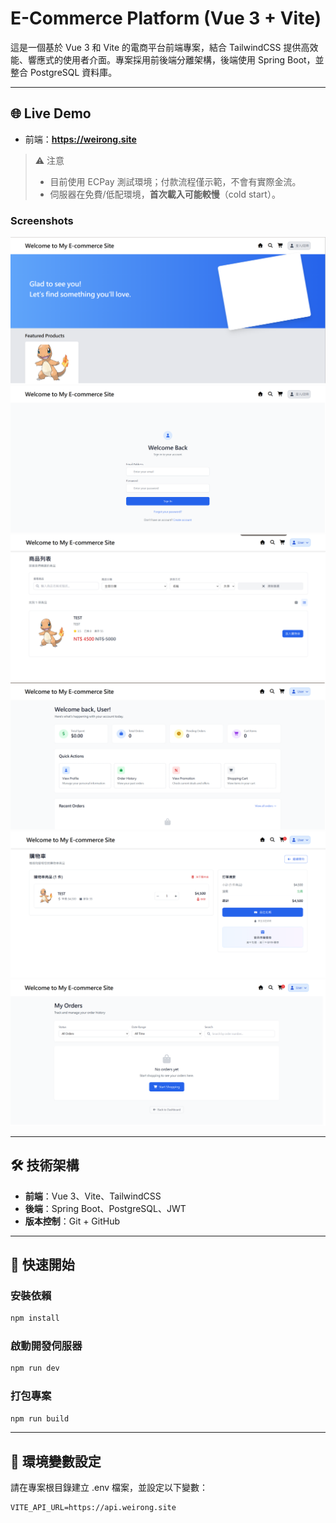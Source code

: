 # E-Commerce Platform (Vue 3 + Vite)

這是一個基於 Vue 3 和 Vite 的電商平台前端專案，結合 TailwindCSS 提供高效能、響應式的使用者介面。專案採用前後端分離架構，後端使用 Spring Boot，並整合 PostgreSQL 資料庫。

---
## 🌐 Live Demo

- 前端：**https://weirong.site**

> ⚠️ 注意  
> - 目前使用 ECPay 測試環境；付款流程僅示範，不會有實際金流。
> - 伺服器在免費/低配環境，**首次載入可能較慢**（cold start）。  

### Screenshots
![Home](docs/screenshots/home.png)
![Login](docs/screenshots/login.png)
![Product](docs/screenshots/product.png)
![Dashboard](docs/screenshots/dashboard.png)
![Cart](docs/screenshots/cart.png)
![Order](docs/screenshots/order.png)

---
## 🛠 技術架構

- **前端**：Vue 3、Vite、TailwindCSS
- **後端**：Spring Boot、PostgreSQL、JWT
- **版本控制**：Git + GitHub

---

## 🚀 快速開始

### 安裝依賴
```bash
npm install
```

### 啟動開發伺服器
```bash
npm run dev
```

### 打包專案
```bash
npm run build
```

---

## 🔧 環境變數設定
請在專案根目錄建立 .env 檔案，並設定以下變數：
```
VITE_API_URL=https://api.weirong.site
```

